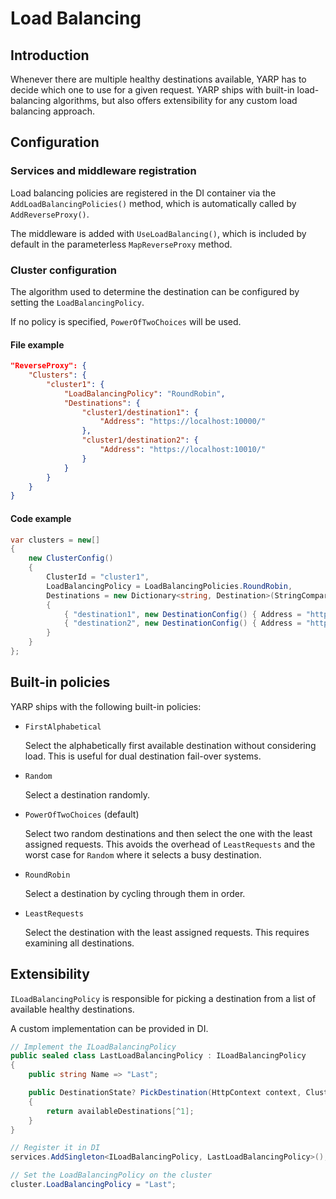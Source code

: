 # Load Balancing

## Introduction

Whenever there are multiple healthy destinations available, YARP has to decide which one to use for a given request.
YARP ships with built-in load-balancing algorithms, but also offers extensibility for any custom load balancing approach.

## Configuration

### Services and middleware registration

Load balancing policies are registered in the DI container via the `AddLoadBalancingPolicies()` method, which is automatically called by `AddReverseProxy()`.

The middleware is added with `UseLoadBalancing()`, which is included by default in the parameterless `MapReverseProxy` method.

### Cluster configuration

The algorithm used to determine the destination can be configured by setting the `LoadBalancingPolicy`.

If no policy is specified, `PowerOfTwoChoices` will be used.

#### File example

```JSON
"ReverseProxy": {
    "Clusters": {
        "cluster1": {
            "LoadBalancingPolicy": "RoundRobin",
            "Destinations": {
                "cluster1/destination1": {
                    "Address": "https://localhost:10000/"
                },
                "cluster1/destination2": {
                    "Address": "https://localhost:10010/"
                }
            }
        }
    }
}
```

#### Code example

```C#
var clusters = new[]
{
    new ClusterConfig()
    {
        ClusterId = "cluster1",
        LoadBalancingPolicy = LoadBalancingPolicies.RoundRobin,
        Destinations = new Dictionary<string, Destination>(StringComparer.OrdinalIgnoreCase)
        {
            { "destination1", new DestinationConfig() { Address = "https://localhost:10000" } },
            { "destination2", new DestinationConfig() { Address = "https://localhost:10010" } }
        }
    }
};
```

## Built-in policies

YARP ships with the following built-in policies:
- `FirstAlphabetical`

    Select the alphabetically first available destination without considering load. This is useful for dual destination fail-over systems.
- `Random`

    Select a destination randomly.
- `PowerOfTwoChoices` (default)

    Select two random destinations and then select the one with the least assigned requests.
    This avoids the overhead of `LeastRequests` and the worst case for `Random` where it selects a busy destination.
- `RoundRobin`

    Select a destination by cycling through them in order.
- `LeastRequests`

    Select the destination with the least assigned requests. This requires examining all destinations.

## Extensibility

`ILoadBalancingPolicy` is responsible for picking a destination from a list of available healthy destinations.

A custom implementation can be provided in DI.

```c#
// Implement the ILoadBalancingPolicy
public sealed class LastLoadBalancingPolicy : ILoadBalancingPolicy
{
    public string Name => "Last";

    public DestinationState? PickDestination(HttpContext context, ClusterState cluster, IReadOnlyList<DestinationState> availableDestinations)
    {
        return availableDestinations[^1];
    }
}

// Register it in DI
services.AddSingleton<ILoadBalancingPolicy, LastLoadBalancingPolicy>();

// Set the LoadBalancingPolicy on the cluster
cluster.LoadBalancingPolicy = "Last";
```
